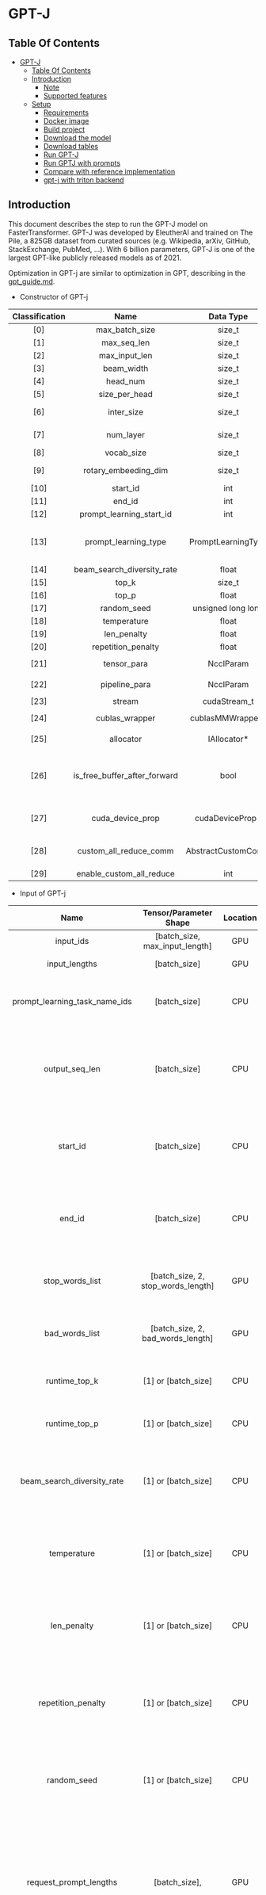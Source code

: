 # GPT-J

## Table Of Contents

- [GPT-J](#gpt-j)
  - [Table Of Contents](#table-of-contents)
  - [Introduction](#introduction)
    - [Note](#note)
    - [Supported features](#supported-features)
  - [Setup](#setup)
    - [Requirements](#requirements)
    - [Docker image](#docker-image)
    - [Build project](#build-project)
    - [Download the model](#download-the-model)
    - [Download tables](#download-tables)
    - [Run GPT-J](#run-gpt-j)
    - [Run GPTJ with prompts](#run-gptj-with-prompts)
    - [Compare with reference implementation](#compare-with-reference-implementation)
    - [gpt-j with triton backend](#gpt-j-with-triton-backend)

## Introduction

This document describes the step to run the GPT-J model on FasterTransformer.
GPT-J was developed by EleutherAI and trained on The Pile, a 825GB dataset from curated sources (e.g. Wikipedia, arXiv, GitHub, StackExchange, PubMed, ...).
With 6 billion parameters, GPT-J is one of the largest GPT-like publicly released models as of 2021.

Optimization in GPT-j are similar to optimization in GPT, describing in the [gpt_guide.md](gpt_guide.md#optimization).

* Constructor of GPT-j

| Classification |             Name             |     Data Type      |                                                                                                            Description                                                                                                            |
| :------------: | :--------------------------: | :----------------: | :-------------------------------------------------------------------------------------------------------------------------------------------------------------------------------------------------------------------------------: |
|      [0]       |        max_batch_size        |       size_t       |                                                                                                   **Deprecated, move to input**                                                                                                   |
|      [1]       |         max_seq_len          |       size_t       |                                                                                                   **Deprecated, move to input**                                                                                                   |
|      [2]       |        max_input_len         |       size_t       |                                                                                                   **Deprecated, move to input**                                                                                                   |
|      [3]       |          beam_width          |       size_t       |                                                                                                   **Deprecated, move to input**                                                                                                   |
|      [4]       |           head_num           |       size_t       |                                                                                                Head number for model configuration                                                                                                |
|      [5]       |        size_per_head         |       size_t       |                                                                                               Size per head for model configuration                                                                                               |
|      [6]       |          inter_size          |       size_t       |                                                                     The inter size of feed forward network. It is often set to 4 * head_num * size_per_head.                                                                      |
|      [7]       |          num_layer           |       size_t       |                                                                                       Number of transformer layers for model configuration                                                                                        |
|      [8]       |          vocab_size          |       size_t       |                                                                                              Vocabulary size for model configuration                                                                                              |
|      [9]       |     rotary_embeeding_dim     |       size_t       |                                                                          Rotary embedding dimension of rotary position embedding for model configuration                                                                          |
|      [10]      |           start_id           |        int         |                                                                                                      Start id for vocabulary                                                                                                      |
|      [11]      |            end_id            |        int         |                                                                                                       End id for vocabulary                                                                                                       |
|      [12]      |   prompt_learning_start_id   |        int         |                                                                                         The start id of virtual token in p/prompt-tuning                                                                                          |
|      [13]      |     prompt_learning_type     | PromptLearningType |                                   The type of prompt learning when we load the prompt embedding in constructor. FT supports `no_prompt`, `soft_prompt`, `prefix_prompt`, `p_prompt_tuning` now                                    |
|      [14]      |  beam_search_diversity_rate  |       float        |                                                                                                   **Deprecated, move to input**                                                                                                   |
|      [15]      |            top_k             |       size_t       |                                                                                                   **Deprecated, move to input**                                                                                                   |
|      [16]      |            top_p             |       float        |                                                                                                   **Deprecated, move to input**                                                                                                   |
|      [17]      |         random_seed          | unsigned long long |                                                                                                   **Deprecated, move to input**                                                                                                   |
|      [18]      |         temperature          |       float        |                                                                                                   **Deprecated, move to input**                                                                                                   |
|      [19]      |         len_penalty          |       float        |                                                                                                   **Deprecated, move to input**                                                                                                   |
|      [20]      |      repetition_penalty      |       float        |                                                                                                   **Deprecated, move to input**                                                                                                   |
|      [21]      |         tensor_para          |     NcclParam      |                                                                   Tensor Parallel information, which is declared in `src/fastertransformer/utils/nccl_utils.h`                                                                    |
|      [22]      |        pipeline_para         |     NcclParam      |                                                                  Pipeline Parallel information, which is declared in `src/fastertransformer/utils/nccl_utils.h`                                                                   |
|      [23]      |            stream            |    cudaStream_t    |                                                                                                            CUDA stream                                                                                                            |
|      [24]      |        cublas_wrapper        |  cublasMMWrapper*  |                                                                  Pointer of cuBLAS wrapper, which is declared in `src/fastertransformer/utils/cublasMMWrapper.h`                                                                  |
|      [25]      |          allocator           |    IAllocator*     |                                                                    Pointer of memory allocator, which is declared in `src/fastertransformer/utils/allocator.h`                                                                    |
|      [26]      | is_free_buffer_after_forward |        bool        | If setting to be `true`, FasterTransformer will allocate buffer before forward, and free buffer after forward. When the allocator is based on memory pool, setting to `true` may help reducing the memory usage during inference. |
|      [27]      |       cuda_device_prop       |  cudaDeviceProp*   |                                                           Pointer of CUDA device properties, which is used to get the properties of hardware like size of shared memory                                                           |
|      [28]      |    custom_all_reduce_comm    | AbstractCustomComm |                                                Custom all reduction communication for custom all reduction in model parallelism. It is only supported in 8-way tensor parallelism                                                 |
|      [29]      |   enable_custom_all_reduce   |        int         |                                                                                           Flag of enabling custom all reduction or not                                                                                            |

* Input of GPT-j

|             Name              |            Tensor/Parameter Shape             | Location |       Data Type        |                                                               Description                                                               |
| :---------------------------: | :-------------------------------------------: | :------: | :--------------------: | :-------------------------------------------------------------------------------------------------------------------------------------: |
|           input_ids           |        [batch_size, max_input_length]         |   GPU    |          int           |                                                         The input ids (context)                                                         |
|         input_lengths         |                 [batch_size]                  |   GPU    |          int           |                                                        The lengths of input ids                                                         |
| prompt_learning_task_name_ids |                 [batch_size]                  |   CPU    |          int           |                                            **Optional**. Task name ids for prompt learning.                                             |
|        output_seq_len         |                 [batch_size]                  |   CPU    |        uint32_t        |                        The largest number of tokens you hope for results. Note that it contains the input length                        |
|           start_id            |                 [batch_size]                  |   CPU    |          int           |                             **Optional**. If FT receives this input, FT will replace default start id by it                             |
|            end_id             |                 [batch_size]                  |   CPU    |          int           |                              **Optional**. If FT receives this input, FT will replace default end id by it                              |
|        stop_words_list        |      [batch_size, 2, stop_words_length]       |   GPU    |          int           |                                       **Optional**. FT would not generate the tokens in the list.                                       |
|        bad_words_list         |       [batch_size, 2, bad_words_length]       |   GPU    |          int           |                                       **Optional**. The words in the list will never be sampled.                                        |
|         runtime_top_k         |              [1] or [batch_size]              |   CPU    |          uint          |                                              **Optional**. top_k value for top k sampling                                               |
|         runtime_top_p         |              [1] or [batch_size]              |   CPU    |         float          |                                              **Optional**. top_p value for top p sampling                                               |
|  beam_search_diversity_rate   |              [1] or [batch_size]              |   CPU    |         float          |                **Optional**. A hyper hyper-parameter for [simple diverse decoding](https://arxiv.org/pdf/1611.08562.pdf)                |
|          temperature          |              [1] or [batch_size]              |   CPU    |         float          |                              **Optional**. Temperature applied to logits for both beam search and sampling                              |
|          len_penalty          |              [1] or [batch_size]              |   CPU    |         float          |                                   **Optional**. Length penalty applied to logits for only beam search                                   |
|      repetition_penalty       |              [1] or [batch_size]              |   CPU    |         float          |                          **Optional**. Repetition penalty applied to logits for both beam search and sampling                           |
|          random_seed          |              [1] or [batch_size]              |   CPU    | unsigned long long int |                                  **Optional**. Random seed to initialize the random table in sampling.                                  |
|    request_prompt_lengths     |                 [batch_size],                 |   GPU    |          int           |     **Optional**. Length of prefix soft prompt embedding. This describes how many tokens of soft prompt embedding in each sentence.     |
|   request_prompt_embedding    | [batch_size, max_prompt_length, hidden_units] |   GPU    |         float          |                 **Optional**. Prefix soft prompt embedding. FT will concat them with results of embedding lookup kernel                 |
|      request_prompt_type      |                 [batch_size]                  |   CPU    |          int           |                  **Optional**. Prompt type of request. This is necessary when user pass the prompt embedding by input                   |
|          memory_len           |                      [1]                      |   CPU    |         uint32         | **Optional**. The maximum time memory used in attention modules. Reduces the memory footprint but quality of generation might degrades. |

* Output of GPT-j

|       Name       |              Tensor/Parameter Shape              | Location | Data Type |                                    Description                                    |
| :--------------: | :----------------------------------------------: | :------: | :-------: | :-------------------------------------------------------------------------------: |
|    output_ids    |   [batch_size, beam_width, max_output_seq_len]   |   GPU    |    int    |            The output ids. It contains the input_ids and generated ids            |
| sequence_length  |             [batch_size, beam_width]             |   GPU    |    int    |                             The lengths of output ids                             |
| output_log_probs | [batch_size, beam_width, request_output_seq_len] |   GPU    |   float   | **Optional**. It records the log probability of logits at each step for sampling. |
|  cum_log_probs   |             [batch_size, beam_width]             |   GPU    |   float   |          **Optional**. Cumulative log probability of generated sentences          |

The `beam_width` value is set by the output shape directly. When the `beam_width` of `output_ids` is larger than 1, FT will use beam search to generate tokens; otherwise, FT will use topk or topp sampling. When the inputs of beam search and sampling is invalid, like beam width 1, top k 0, top p 0.0, FT will run greedy search automatically.

### Note

- `is_context_qk_buf_float_` (whether use float accumulation for GPT-Neox context QK GEMM or not) is set to `false` by default. If you meet accuracy issues releated to GPT-NeoX Context attention blocks, please try to enable it in the `GptNeoX.h`.

### Supported features

* Checkpoint converter
  * EleutherAI
  * Huggingface
* Data type
  * FP32
  * FP16
  * BF16
* Feature
  * Multi-GPU multi-node inference
  * Dynamic random seed
  * Stop tokens
  * Bad words list
  * Beam search and sampling are both supported
* Frameworks
  * Triton backend

## Setup

### Requirements

- CMake >= 3.13 for PyTorch
- CUDA 11.0 or newer version
- NCCL 2.10 or newer version
- Python: Only verify on python 3
- PyTorch: Verify on 1.8.0, >= 1.5.0 should work.

Recommend use nvcr image like `nvcr.io/nvidia/pytorch:22.09-py3`.

These components are readily available within the NGC Docker image below.

Ensure you have the following components:
- [NVIDIA Docker](https://github.com/NVIDIA/nvidia-docker) and NGC container are recommended
- [NVIDIA Pascal](https://www.nvidia.com/en-us/data-center/pascal-gpu-architecture/) or [Volta](https://www.nvidia.com/en-us/data-center/volta-gpu-architecture/) or [Turing](https://www.nvidia.com/en-us/geforce/turing/) or [Ampere](https://www.nvidia.com/en-us/data-center/nvidia-ampere-gpu-architecture/) based GPU 

For more information about how to get started with NGC containers, see the following sections from the NVIDIA GPU Cloud Documentation and the Deep Learning Documentation:

- [Getting Started Using NVIDIA GPU Cloud](https://docs.nvidia.com/ngc/ngc-getting-started-guide/index.html)
- [Accessing And Pulling From The NGC Container Registry](https://docs.nvidia.com/deeplearning/frameworks/user-guide/index.html#accessing_registry)
- [Running PyTorch](https://docs.nvidia.com/deeplearning/frameworks/pytorch-release-notes/index.html)

For those unable to use the NGC container, to set up the required environment or create your own container, see the versioned [NVIDIA Container Support Matrix](https://docs.nvidia.com/deeplearning/frameworks/support-matrix/index.html).

### Docker image

* The model was built and tested with the use nvcr image `nvcr.io/nvidia/pytorch:22.09-py3`. e.g.

    ```bash
    nvidia-docker run -ti --shm-size 5g --rm nvcr.io/nvidia/pytorch:22.09-py3 bash
    ```

### Build project

* Get the code and install all dependencies:

    ```bash
    git clone https://github.com/NVIDIA/FasterTransformer.git
    mkdir -p FasterTransformer/build
    cd FasterTransformer/build
    git submodule init && git submodule update
    pip3 install fire jax jaxlib
    ```

* Note: the `xx` of `-DSM=xx` in following scripts means the compute capability of your GPU. The following table shows the compute capability of common GPUs.

|  GPU  | compute capacity |
| :---: | :--------------: |
|  P40  |        60        |
|  P4   |        61        |
| V100  |        70        |
|  T4   |        75        |
| A100  |        80        |
|  A30  |        80        |
|  A10  |        86        |

By default, `-DSM` is set by 70, 75, 80 and 86. When users set more kinds of `-DSM`, it requires longer time to compile. So, we suggest setting the `-DSM` for the device you use only. Here, we use `xx` as an example due to convenience.

    ```bash
    cmake -DSM=xx -DCMAKE_BUILD_TYPE=Release -DBUILD_MULTI_GPU=ON ..
    make -j12
    ```

### Download the model

* Download the mystic public model and convert

    ```bash
    wget https://mystic.the-eye.eu/public/AI/GPT-J-6B/step_383500_slim.tar.zstd
    unzstd step_383500_slim.tar.zstd
    tar -axf step_383500_slim.tar
    python3 ../examples/pytorch/gptj/utils/gptj_ckpt_convert.py --output-dir ../models/j6b_ckpt --ckpt-dir ./step_383500/
    ```

The script accepts the following arguments:
1. `--output-dir` is the path of the base directory where the weight binary files will be saved. If `--output-dir` terminates with `.pt` the script just converts the checkpoint to a Pytorch model file that can be read by the [GPT-J implementation in HuggingFace's transformer](https://github.com/finetuneanon/transformers).
2. `--ckpt-dir` is the path to the extracted checkpoint. If `--ckpt-dir` terminates with `.pt` then the script reads the Pytorch model file instead than the public checkpoint, which is faster.
3. `--n-inference-gpus` number of GPUs used for inference, defaults to 1. The binary model parameters are saved to `${output-dir}/${n-inference-gpus}-gpu/`

* Download the huggingface gptj model and convert

    ```bash
    sudo apt-get install git-lfs
    git lfs install
    git clone https://huggingface.co/EleutherAI/gpt-j-6B
    python3 ../examples/pytorch/gptj/utils/huggingface_gptj_ckpt_convert.py --ckpt-dir gpt-j-6B/ --output-dir gpt-j-6B/c-models/ --n-inference-gpus 1
    ```

The script accepts the following arguments:
1. `--output-dir` is the path of the base directory where the weight binary files will be saved.
2. `--ckpt-dir` is the path to the extracted checkpoint.
3. `--n-inference-gpus` number of GPUs used for inference, defaults to 1. The binary model parameters are saved to `${output-dir}/${n-inference-gpus}-gpu/`

### Download tables

* The vocabolary and merge tables are the same as for GPT

    ```bash
    wget https://s3.amazonaws.com/models.huggingface.co/bert/gpt2-vocab.json -P ../models
    wget https://s3.amazonaws.com/models.huggingface.co/bert/gpt2-merges.txt -P ../models
    ```

### Run GPT-J

* Generate the `gemm_config.in` file.\
  Data Type = 0 (FP32) or 1 (FP16) or 2 (BF16)
    ```bash
    ./bin/gpt_gemm <batch_size> <beam_width> <max_input_len> <head_number> <size_per_head> <inter_size> <vocab_size> <data_type> <tensor_para_size>
    E.g., ./bin/gpt_gemm 8 1 32 16 256 16384 50400 1 1
    ```

* Run GPT on C++

    Users can see the details of arguments in `examples/cpp/gptj/gptj_config.ini`. It controls the model path, model size, tensor parallelism size, and some hyper-parameters.

    ```bash
    mpirun -n 1 --allow-run-as-root ./bin/gptj_example
    ```

E.g. by setting the `data_type` of `gpt_config.ini` to `fp16` or `bf16`, users can run gpt model under fp16/bf16.

* Convert the token ids to sentence.

    ```bash
    python ../examples/pytorch/gpt/utils/gpt_token_converter.py
    ```

* The model supports both pipeline and tensor parallelism. Users can use `tensor_para_size` and `pipeline_para_size` in `../examples/cpp/gptj/gptj_config.ini` to control the size of model parallel. Note that the number of processes must equal to `tensor_para_size * pipeline_para_size`. For tensor parallelism, the model parameters need to be prepared with the `gptj_ckpt_convert.py` script and `--n-inference-gpus=$NGPUS` as described above.

* Provide a bad tokens list that should not be generated (optional). You can use the script `../examples/pytorch/gpt/utils/word_list.py` to convert a python `List[List[int]]` to a format understandable by FasterTransformer. Beware of tokenizer subtleties, "word" and "\<Space\>word" are usually mapped to two uniques token.

* There is also an example of running GPT-J as a Triton model. This example does not involve a client.

    ```bash
    export CUDA_VISIBLE_DEVICES=0
    mpirun -n 1 --allow-run-as-root ./bin/gptj_triton_example
    ```

    To run with tensor and/or pipeline parallelism, make more GPUs visible, edit the `../examples/cpp/gptj/gptj_config.ini` and generate the parameter files with  `gptj_ckpt_convert.py` accordingly.


### Run GPTJ with prompts

GPTJ now supports prefix_prompt.

1.  Convert the prompt weights

    You need to transpose the prefix prompt weights to the shape [num_layers, 2, num_heads, perfix_seq_len, size_per_head], and save it by numpy. The naming style is like ` model.prefix_prompt.<task_name>.weights.<tensor_para_size>.bin`.

    Note that you need to specify `start_id`, `end_id` by yourself in order to make sure that it is consistent with the tokenizer.

2.  Run GPT with C++ example

    You need to specify the example gpt_config.ini like below to enable the p/prompt_tuning feature.

    ```ini
    [gpt_124M]
    head_num=12
    size_per_head=64
    vocab_size=50257
    decoder_layers=12
    start_id=50256
    end_id=50256
    inter_size=3072
    num_tasks=3
    prompt_learning_type=3

    [gpt_124M_task_0]
    task_name = squad
    prompt_length = 10

    [gpt_124M_task_1]
    task_name = sentiment
    prompt_length = 10

    [gpt_124M_task_2]
    task_name = intent_and_slot
    prompt_length = 10
    ```

    `task_name` and `prompt_length` are specified for loading prompt weights.

    **prompt_learning_type**:

    - no prompt: 0
    - soft_prompt: 1
    - prefix_prompt: 2
    - p/prompt_tuning: 3


### Compare with reference implementation

* Install the reference implementation from finetuneanon:

    ```bash
    git clone https://github.com/finetuneanon/transformers
    pip3 install -e ./transformers
    ```

* Convert the checkpoint to a Pytorch model file (assuming the checkpoint `step_383500_slim` was already downloaded and extracted):

    ```bash
    python3 ../examples/pytorch/gptj/utils/gptj_ckpt_convert.py --output-dir j6b_ckpt.pt --ckpt-dir ./step_383500
    ```

* Run the model:

    ```bash
    python3 ../examples/pytorch/gptj/utils/reference_gptj.py
    ```

Testing was performed by comparing the logits for the model given the context.

### gpt-j with triton backend

Details are in [transformer_backend](https://github.com/triton-inference-server/fastertransformer_backend)
